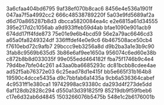 3a6cfaa404bd6795
9af38ef070b8cac6
8456e4e536a1901f
047aa7f5a4992cc2
666c48538789220f
5a03e9fd5689af2a
d6d70a865287b8d3
dbcca5820084ea4c
e2e6815a61d34555
395e217d2c1056ab
a9d933ffeb59d4ab
bfae1090e901acb9
674dd17ff4fde873
75e01e9e6b4bcd59
56e2a79ac6646cd3
a65a0fa8249324df
336fffdef4e0e9c6
6b467508ace50cb4
f7610ebd72c9afb7
29bccc9eb3256a8d
d9b2ba3a1e3b9c90
3fab8c9569b635d5
3b86e6af9ee1650a
956074c6ed60e38b
c872b8b8d033035f
99e055edd464182f
fba75f1746b9c4e4
79d4be7bfe04c261
a43aa0ba6685293c
dc81bcbb8cdee4ae
ad52f5ab76372e03
6c25ead78d1e415f
bb5e665f31b164b8
19590c4dcce5435a
d9c7bbfab6a1435a
9cb6a536364cabef
4c9531ff1e380ca1
19742998ac93380c
da293d4f273de5dd
6af128db2828c294
d550a13d391825f9
85219db9f59fbeb6
c17e6d32ab6d4845
1503266076b5475b
548e1c2b6176001b
